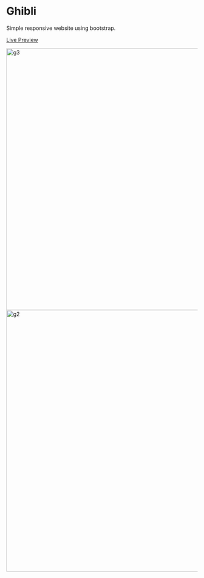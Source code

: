 # Ghibli
Simple responsive website using bootstrap.

<a href="https://renijs.github.io/Ghibli/">Live Preview</a>

<img width="688" alt="g3" src="https://user-images.githubusercontent.com/69236889/147653970-f12353c9-4189-4750-9a1f-684ecc55850e.png">

<img width="688" alt="g2" src="https://user-images.githubusercontent.com/69236889/147465908-3e7f3fbe-7d39-447f-a5b2-f69240bed778.png">
